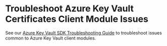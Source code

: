 # Troubleshoot Azure Key Vault Certificates Client Module Issues

See our [Azure Key Vault SDK Troubleshooting Guide](https://github.com/Azure/azure-sdk-for-go/blob/main/sdk/keyvault/TROUBLESHOOTING.md)
to troubleshoot issues common to Azure Key Vault client modules.
